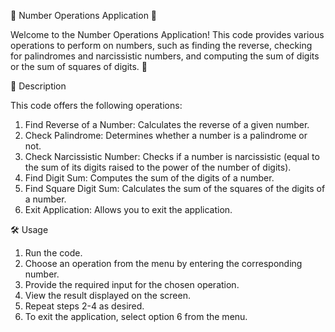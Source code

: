 🔢 Number Operations Application 🔄

Welcome to the Number Operations Application! This code provides various operations to perform on numbers, such as finding the reverse, checking for palindromes and narcissistic numbers, and computing the sum of digits or the sum of squares of digits. 🧮

📝 Description

This code offers the following operations:

1. Find Reverse of a Number: Calculates the reverse of a given number.
2. Check Palindrome: Determines whether a number is a palindrome or not.
3. Check Narcissistic Number: Checks if a number is narcissistic (equal to the sum of its digits raised to the power of the number of digits).
4. Find Digit Sum: Computes the sum of the digits of a number.
5. Find Square Digit Sum: Calculates the sum of the squares of the digits of a number.
6. Exit Application: Allows you to exit the application.

🛠️ Usage

1. Run the code.
2. Choose an operation from the menu by entering the corresponding number.
3. Provide the required input for the chosen operation.
4. View the result displayed on the screen.
5. Repeat steps 2-4 as desired.
6. To exit the application, select option 6 from the menu.
